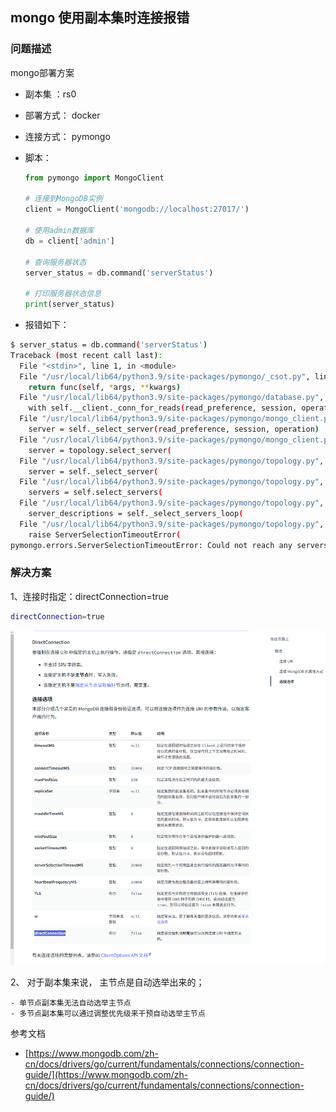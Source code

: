 ## mongo 使用副本集时连接报错

### 问题描述

mongo部署方案

- 副本集 ：rs0

- 部署方式： docker 

- 连接方式： pymongo

- 脚本：
  ```python
  from pymongo import MongoClient
  
  # 连接到MongoDB实例
  client = MongoClient('mongodb://localhost:27017/')
  
  # 使用admin数据库
  db = client['admin']
  
  # 查询服务器状态
  server_status = db.command('serverStatus')
  
  # 打印服务器状态信息
  print(server_status)
  ```

  

- 报错如下： 

```bash
$ server_status = db.command('serverStatus')
Traceback (most recent call last):
  File "<stdin>", line 1, in <module>
  File "/usr/local/lib64/python3.9/site-packages/pymongo/_csot.py", line 108, in csot_wrapper
    return func(self, *args, **kwargs)
  File "/usr/local/lib64/python3.9/site-packages/pymongo/database.py", line 893, in command
    with self.__client._conn_for_reads(read_preference, session, operation=command_name) as (
  File "/usr/local/lib64/python3.9/site-packages/pymongo/mongo_client.py", line 1375, in _conn_for_reads
    server = self._select_server(read_preference, session, operation)
  File "/usr/local/lib64/python3.9/site-packages/pymongo/mongo_client.py", line 1322, in _select_server
    server = topology.select_server(
  File "/usr/local/lib64/python3.9/site-packages/pymongo/topology.py", line 368, in select_server
    server = self._select_server(
  File "/usr/local/lib64/python3.9/site-packages/pymongo/topology.py", line 346, in _select_server
    servers = self.select_servers(
  File "/usr/local/lib64/python3.9/site-packages/pymongo/topology.py", line 253, in select_servers
    server_descriptions = self._select_servers_loop(
  File "/usr/local/lib64/python3.9/site-packages/pymongo/topology.py", line 303, in _select_servers_loop
    raise ServerSelectionTimeoutError(
pymongo.errors.ServerSelectionTimeoutError: Could not reach any servers in [('mongo', 27017)]. Replica set is configured with internal hostnames or IPs?, Timeout: 30s, Topology Description: <TopologyDescription id: 66bc5c2bc962cd21a880378c, topology_type: ReplicaSetNoPrimary, servers: [<ServerDescription ('mongo', 27017) server_type: Unknown, rtt: None, error=AutoReconnect('mongo:27017: [Errno -3] Temporary failure in name resolution (configured timeouts: socketTimeoutMS: 20000.0ms, connectTimeoutMS: 20000.0ms)')>]>
```

### 解决方案

1、连接时指定：directConnection=true

```bash
directConnection=true
```

![image-20240814160057698](./02_mongo%E4%BD%BF%E7%94%A8%E5%89%AF%E6%9C%AC%E9%9B%86%E6%97%B6%E8%BF%9E%E6%8E%A5%E6%8A%A5%E9%94%99.assets/image-20240814160057698.png)

2、 对于副本集来说， 主节点是自动选举出来的；

	- 单节点副本集无法自动选举主节点
	- 多节点副本集可以通过调整优先级来干预自动选举主节点

参考文档

- [https://www.mongodb.com/zh-cn/docs/drivers/go/current/fundamentals/connections/connection-guide/](https://www.mongodb.com/zh-cn/docs/drivers/go/current/fundamentals/connections/connection-guide/)